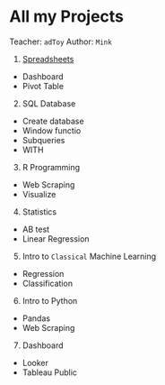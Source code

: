 # All my Projects
Teacher: `adToy`
Author: `Mink`

1. [Spreadsheets](https://github.com/minkssss/projects/tree/main/1%20Spreadsheets)
  * Dashboard
  * Pivot Table
2. SQL Database
  * Create database
  * Window functio
  * Subqueries
  * WITH
3. R Programming
  * Web Scraping
  * Visualize
4. Statistics
  * AB test
  * Linear Regression
5. Intro to `Classical` Machine Learning
  * Regression
  * Classification
6. Intro to Python
  * Pandas
  * Web Scraping
7. Dashboard
  * Looker
  * Tableau Public
